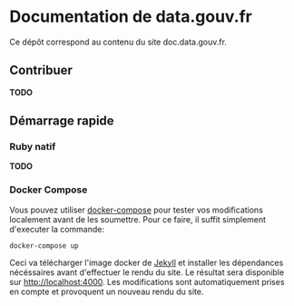 # Documentation de data.gouv.fr

Ce dépôt correspond au contenu du site doc.data.gouv.fr.

## Contribuer

**TODO**

## Démarrage rapide

### Ruby natif

**TODO**

### Docker Compose

Vous pouvez utiliser [docker-compose](https://docs.docker.com/compose/) pour tester vos modifications localement avant de les soumettre.
Pour ce faire, il suffit simplement d'executer la commande:

```
docker-compose up
```

Ceci va télécharger l'image docker de [Jekyll](https://www.jekyll.io/) et installer les dépendances nécéssaires avant d'effectuer le rendu du site.
Le résultat sera disponible sur <http://localhost:4000>. Les modifications sont automatiquement prises en compte et provoquent un nouveau rendu du site.
